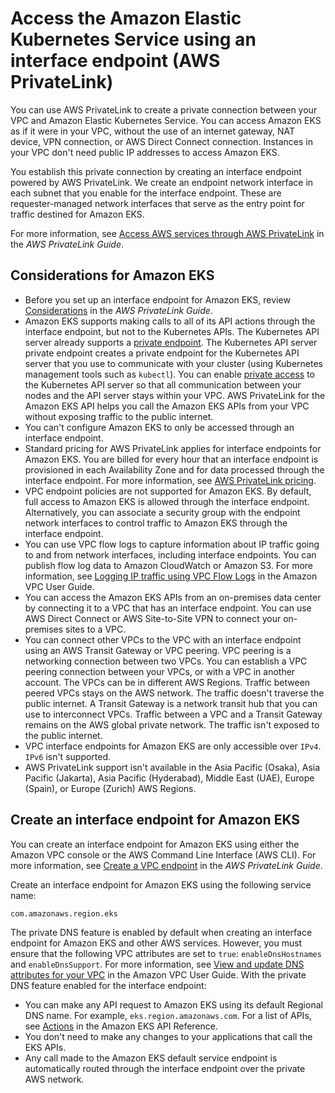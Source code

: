 # Access the Amazon Elastic Kubernetes Service using an interface endpoint \(AWS PrivateLink\)<a name="vpc-interface-endpoints"></a>

You can use AWS PrivateLink to create a private connection between your VPC and Amazon Elastic Kubernetes Service\. You can access Amazon EKS as if it were in your VPC, without the use of an internet gateway, NAT device, VPN connection, or AWS Direct Connect connection\. Instances in your VPC don't need public IP addresses to access Amazon EKS\.

You establish this private connection by creating an interface endpoint powered by AWS PrivateLink\. We create an endpoint network interface in each subnet that you enable for the interface endpoint\. These are requester\-managed network interfaces that serve as the entry point for traffic destined for Amazon EKS\.

For more information, see [Access AWS services through AWS PrivateLink](https://docs.aws.amazon.com/vpc/latest/privatelink/privatelink-access-aws-services.html) in the *AWS PrivateLink Guide*\.

## Considerations for Amazon EKS<a name="vpc-endpoint-considerations"></a>
+ Before you set up an interface endpoint for Amazon EKS, review [Considerations](https://docs.aws.amazon.com/vpc/latest/privatelink/create-interface-endpoint.html#considerations-interface-endpoints) in the *AWS PrivateLink Guide*\.
+ Amazon EKS supports making calls to all of its API actions through the interface endpoint, but not to the Kubernetes APIs\. The Kubernetes API server already supports a [private endpoint](cluster-endpoint.md)\. The Kubernetes API server private endpoint creates a private endpoint for the Kubernetes API server that you use to communicate with your cluster \(using Kubernetes management tools such as `kubectl`\)\. You can enable [private access](private-clusters.md) to the Kubernetes API server so that all communication between your nodes and the API server stays within your VPC\. AWS PrivateLink for the Amazon EKS API helps you call the Amazon EKS APIs from your VPC without exposing traffic to the public internet\.
+ You can't configure Amazon EKS to only be accessed through an interface endpoint\.
+ Standard pricing for AWS PrivateLink applies for interface endpoints for Amazon EKS\. You are billed for every hour that an interface endpoint is provisioned in each Availability Zone and for data processed through the interface endpoint\. For more information, see [AWS PrivateLink pricing](http://aws.amazon.com/privatelink/pricing/)\.
+ VPC endpoint policies are not supported for Amazon EKS\. By default, full access to Amazon EKS is allowed through the interface endpoint\. Alternatively, you can associate a security group with the endpoint network interfaces to control traffic to Amazon EKS through the interface endpoint\.
+ You can use VPC flow logs to capture information about IP traffic going to and from network interfaces, including interface endpoints\. You can publish flow log data to Amazon CloudWatch or Amazon S3\. For more information, see [Logging IP traffic using VPC Flow Logs](https://docs.aws.amazon.com/vpc/latest/userguide/flow-logs.html) in the Amazon VPC User Guide\.
+ You can access the Amazon EKS APIs from an on\-premises data center by connecting it to a VPC that has an interface endpoint\. You can use AWS Direct Connect or AWS Site\-to\-Site VPN to connect your on\-premises sites to a VPC\.
+ You can connect other VPCs to the VPC with an interface endpoint using an AWS Transit Gateway or VPC peering\. VPC peering is a networking connection between two VPCs\. You can establish a VPC peering connection between your VPCs, or with a VPC in another account\. The VPCs can be in different AWS Regions\. Traffic between peered VPCs stays on the AWS network\. The traffic doesn't traverse the public internet\. A Transit Gateway is a network transit hub that you can use to interconnect VPCs\. Traffic between a VPC and a Transit Gateway remains on the AWS global private network\. The traffic isn't exposed to the public internet\.
+ VPC interface endpoints for Amazon EKS are only accessible over `IPv4`\. `IPv6` isn't supported\.
+ AWS PrivateLink support isn't available in the Asia Pacific \(Osaka\), Asia Pacific \(Jakarta\), Asia Pacific \(Hyderabad\), Middle East \(UAE\), Europe \(Spain\), or Europe \(Zurich\) AWS Regions\.

## Create an interface endpoint for Amazon EKS<a name="vpc-endpoint-create"></a>

You can create an interface endpoint for Amazon EKS using either the Amazon VPC console or the AWS Command Line Interface \(AWS CLI\)\. For more information, see [Create a VPC endpoint](https://docs.aws.amazon.com/vpc/latest/privatelink/create-interface-endpoint.html#create-interface-endpoint-aws) in the *AWS PrivateLink Guide*\.

Create an interface endpoint for Amazon EKS using the following service name:

```
com.amazonaws.region.eks
```

The private DNS feature is enabled by default when creating an interface endpoint for Amazon EKS and other AWS services\. However, you must ensure that the following VPC attributes are set to `true`: `enableDnsHostnames` and `enableDnsSupport`\. For more information, see [View and update DNS attributes for your VPC](https://docs.aws.amazon.com/vpc/latest/userguide/vpc-dns.html#vpc-dns-updating) in the Amazon VPC User Guide\. With the private DNS feature enabled for the interface endpoint:
+ You can make any API request to Amazon EKS using its default Regional DNS name\. For example, `eks.region.amazonaws.com`\. For a list of APIs, see [Actions](https://docs.aws.amazon.com/eks/latest/APIReference/API_Operations.html) in the Amazon EKS API Reference\.
+ You don't need to make any changes to your applications that call the EKS APIs\.
+ Any call made to the Amazon EKS default service endpoint is automatically routed through the interface endpoint over the private AWS network\.
